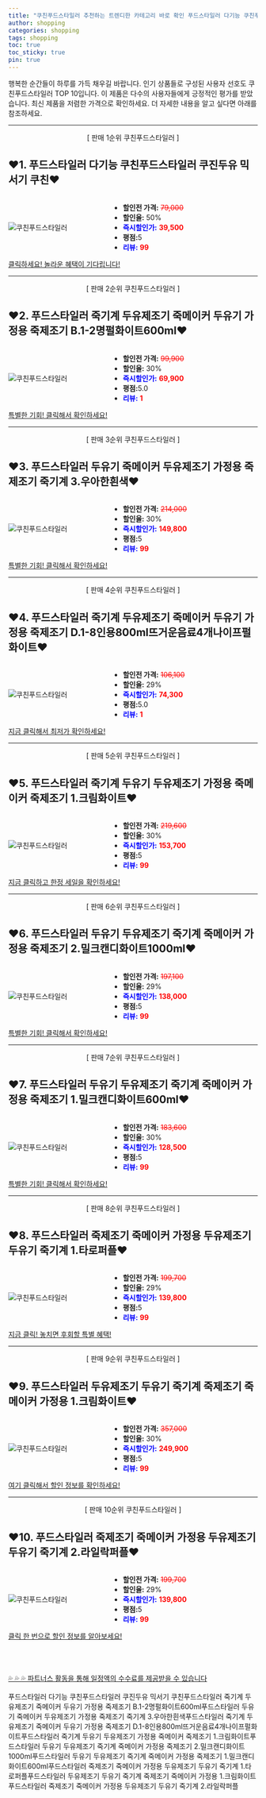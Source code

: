 ```yaml
---
title: "쿠친푸드스타일러 추천하는 트렌디한 카테고리 바로 확인 푸드스타일러 다기능 쿠친푸드스타일러 쿠진두유 믹서기"
author: shopping
categories: shopping
tags: shopping
toc: true
toc_sticky: true
pin: true
---
```

행복한 순간들이 하루를 가득 채우길 바랍니다. 인기 상품들로 구성된 사용자 선호도 쿠친푸드스타일러 TOP 10입니다. 이 제품은 다수의 사용자들에게 긍정적인 평가를 받았습니다. 최신 제품을 저렴한 가격으로 확인하세요. 더 자세한 내용을 알고 싶다면 아래를 참조하세요.

---
<p class="toplist" style="margin: 0 auto; display: block; width: fit-content;">[ 판매 1순위 쿠친푸드스타일러 ]</p>

<h2><strong>❤️1. 푸드스타일러 다기능 쿠친푸드스타일러 쿠진두유 믹서기 쿠친❤️</strong></h2>

<div style="display: flex; align-items: center;">
    <div style="flex: 0.4;">
        <img src="https://thumbnail7.coupangcdn.com/thumbnails/remote/230x230ex/image/vendor_inventory/4ed6/1605ce12d95e3f072744877a07b898cc00f6ca743adcd5e203e6613ec04f.jpg" alt="쿠친푸드스타일러" style="max-width: 100%;">
    </div>
    <div style="flex: 0.6; margin-left: 10px;">
        <ul>
            <li><strong>할인전 가격:</strong> <del style="color: red;">79,000</del></li>
            <li><strong>할인율:</strong> 50%</li>
            <li><span style='color:blue'><strong>즉시할인가:</strong></span> <span style='color:red'><strong>39,500</strong></span></li>
            <li><strong>평점:</strong>5</li>
            <li><span style='color:blue'><strong>리뷰:</strong></span> <span style='color:red'><strong>99</strong></span></li>
        </ul>
    </div>
</div>
<div class="center">
    <a href="https://William4Davisa.github.io?lptag=AF9450613&subid=githubio&pageKey=8177601442&traceid=V0-153&itemId=23373944652&vendorItemId=90404103845" class="myButton">
        클릭하세요! 놀라운 혜택이 기다립니다!
    </a>
</div>


---
<p class="toplist" style="margin: 0 auto; display: block; width: fit-content;">[ 판매 2순위 쿠친푸드스타일러 ]</p>

<h2><strong>❤️2. 푸드스타일러 죽기계 두유제조기 죽메이커 두유기 가정용 죽제조기 B.1-2명펄화이트600ml❤️</strong></h2>

<div style="display: flex; align-items: center;">
    <div style="flex: 0.4;">
        <img src="https://thumbnail10.coupangcdn.com/thumbnails/remote/230x230ex/image/vendor_inventory/b330/b49907fcac31d1a590150b61a9fa2544ee0889183aedd9a2009a8f366b6b.jpg" alt="쿠친푸드스타일러" style="max-width: 100%;">
    </div>
    <div style="flex: 0.6; margin-left: 10px;">
        <ul>
            <li><strong>할인전 가격:</strong> <del style="color: red;">99,900</del></li>
            <li><strong>할인율:</strong> 30%</li>
            <li><span style='color:blue'><strong>즉시할인가:</strong></span> <span style='color:red'><strong>69,900</strong></span></li>
            <li><strong>평점:</strong>5.0</li>
            <li><span style='color:blue'><strong>리뷰:</strong></span> <span style='color:red'><strong>1</strong></span></li>
        </ul>
    </div>
</div>
<div class="center">
    <a href="https://William4Davisa.github.io?lptag=AF9450613&subid=githubio&pageKey=7897408600&traceid=V0-153&itemId=21635066911&vendorItemId=88685980095" class="myButton">
        특별한 기회! 클릭해서 확인하세요!
    </a>
</div>


---
<p class="toplist" style="margin: 0 auto; display: block; width: fit-content;">[ 판매 3순위 쿠친푸드스타일러 ]</p>

<h2><strong>❤️3. 푸드스타일러 두유기 죽메이커 두유제조기 가정용 죽제조기 죽기계 3.우아한흰색❤️</strong></h2>

<div style="display: flex; align-items: center;">
    <div style="flex: 0.4;">
        <img src="https://thumbnail8.coupangcdn.com/thumbnails/remote/230x230ex/image/vendor_inventory/9f0c/dc1a8ec0f411cda0aaa96593c7ce3ba6c99413d691c8dce5b7008ca475a9.jpg" alt="쿠친푸드스타일러" style="max-width: 100%;">
    </div>
    <div style="flex: 0.6; margin-left: 10px;">
        <ul>
            <li><strong>할인전 가격:</strong> <del style="color: red;">214,000</del></li>
            <li><strong>할인율:</strong> 30%</li>
            <li><span style='color:blue'><strong>즉시할인가:</strong></span> <span style='color:red'><strong>149,800</strong></span></li>
            <li><strong>평점:</strong>5</li>
            <li><span style='color:blue'><strong>리뷰:</strong></span> <span style='color:red'><strong>99</strong></span></li>
        </ul>
    </div>
</div>
<div class="center">
    <a href="https://William4Davisa.github.io?lptag=AF9450613&subid=githubio&pageKey=7897401398&traceid=V0-153&itemId=21635040207&vendorItemId=88685954267" class="myButton">
        특별한 기회! 클릭해서 확인하세요!
    </a>
</div>


---
<p class="toplist" style="margin: 0 auto; display: block; width: fit-content;">[ 판매 4순위 쿠친푸드스타일러 ]</p>

<h2><strong>❤️4. 푸드스타일러 죽기계 두유제조기 죽메이커 두유기 가정용 죽제조기 D.1-8인용800ml뜨거운음료4개나이프펄화이트❤️</strong></h2>

<div style="display: flex; align-items: center;">
    <div style="flex: 0.4;">
        <img src="https://thumbnail10.coupangcdn.com/thumbnails/remote/230x230ex/image/vendor_inventory/b330/b49907fcac31d1a590150b61a9fa2544ee0889183aedd9a2009a8f366b6b.jpg" alt="쿠친푸드스타일러" style="max-width: 100%;">
    </div>
    <div style="flex: 0.6; margin-left: 10px;">
        <ul>
            <li><strong>할인전 가격:</strong> <del style="color: red;">106,100</del></li>
            <li><strong>할인율:</strong> 29%</li>
            <li><span style='color:blue'><strong>즉시할인가:</strong></span> <span style='color:red'><strong>74,300</strong></span></li>
            <li><strong>평점:</strong>5.0</li>
            <li><span style='color:blue'><strong>리뷰:</strong></span> <span style='color:red'><strong>1</strong></span></li>
        </ul>
    </div>
</div>
<div class="center">
    <a href="https://William4Davisa.github.io?lptag=AF9450613&subid=githubio&pageKey=7897408600&traceid=V0-153&itemId=21635066909&vendorItemId=88685980093" class="myButton">
        지금 클릭해서 최저가 확인하세요!
    </a>
</div>


---
<p class="toplist" style="margin: 0 auto; display: block; width: fit-content;">[ 판매 5순위 쿠친푸드스타일러 ]</p>

<h2><strong>❤️5. 푸드스타일러 죽기계 두유기 두유제조기 가정용 죽메이커 죽제조기 1.크림화이트❤️</strong></h2>

<div style="display: flex; align-items: center;">
    <div style="flex: 0.4;">
        <img src="https://thumbnail10.coupangcdn.com/thumbnails/remote/230x230ex/image/vendor_inventory/2b9e/8999d2d772b6b78f79eb7e01458ca9b2e7c569ad7ac6d16e70875f314d7c.jpg" alt="쿠친푸드스타일러" style="max-width: 100%;">
    </div>
    <div style="flex: 0.6; margin-left: 10px;">
        <ul>
            <li><strong>할인전 가격:</strong> <del style="color: red;">219,600</del></li>
            <li><strong>할인율:</strong> 30%</li>
            <li><span style='color:blue'><strong>즉시할인가:</strong></span> <span style='color:red'><strong>153,700</strong></span></li>
            <li><strong>평점:</strong>5</li>
            <li><span style='color:blue'><strong>리뷰:</strong></span> <span style='color:red'><strong>99</strong></span></li>
        </ul>
    </div>
</div>
<div class="center">
    <a href="https://William4Davisa.github.io?lptag=AF9450613&subid=githubio&pageKey=7897405833&traceid=V0-153&itemId=21635056952&vendorItemId=88685970391" class="myButton">
        지금 클릭하고 한정 세일을 확인하세요!
    </a>
</div>


---
<p class="toplist" style="margin: 0 auto; display: block; width: fit-content;">[ 판매 6순위 쿠친푸드스타일러 ]</p>

<h2><strong>❤️6. 푸드스타일러 두유기 두유제조기 죽기계 죽메이커 가정용 죽제조기 2.밀크캔디화이트1000ml❤️</strong></h2>

<div style="display: flex; align-items: center;">
    <div style="flex: 0.4;">
        <img src="https://thumbnail9.coupangcdn.com/thumbnails/remote/230x230ex/image/vendor_inventory/d89d/4860a90a929d9e4d2fb07cd7f1644101c2f5a2a31260873b8f6f6876b7a9.jpg" alt="쿠친푸드스타일러" style="max-width: 100%;">
    </div>
    <div style="flex: 0.6; margin-left: 10px;">
        <ul>
            <li><strong>할인전 가격:</strong> <del style="color: red;">197,100</del></li>
            <li><strong>할인율:</strong> 29%</li>
            <li><span style='color:blue'><strong>즉시할인가:</strong></span> <span style='color:red'><strong>138,000</strong></span></li>
            <li><strong>평점:</strong>5</li>
            <li><span style='color:blue'><strong>리뷰:</strong></span> <span style='color:red'><strong>99</strong></span></li>
        </ul>
    </div>
</div>
<div class="center">
    <a href="https://William4Davisa.github.io?lptag=AF9450613&subid=githubio&pageKey=7897399349&traceid=V0-153&itemId=21635032232&vendorItemId=88685945915" class="myButton">
        특별한 기회! 클릭해서 확인하세요!
    </a>
</div>


---
<p class="toplist" style="margin: 0 auto; display: block; width: fit-content;">[ 판매 7순위 쿠친푸드스타일러 ]</p>

<h2><strong>❤️7. 푸드스타일러 두유기 두유제조기 죽기계 죽메이커 가정용 죽제조기 1.밀크캔디화이트600ml❤️</strong></h2>

<div style="display: flex; align-items: center;">
    <div style="flex: 0.4;">
        <img src="https://thumbnail9.coupangcdn.com/thumbnails/remote/230x230ex/image/vendor_inventory/d89d/4860a90a929d9e4d2fb07cd7f1644101c2f5a2a31260873b8f6f6876b7a9.jpg" alt="쿠친푸드스타일러" style="max-width: 100%;">
    </div>
    <div style="flex: 0.6; margin-left: 10px;">
        <ul>
            <li><strong>할인전 가격:</strong> <del style="color: red;">183,600</del></li>
            <li><strong>할인율:</strong> 30%</li>
            <li><span style='color:blue'><strong>즉시할인가:</strong></span> <span style='color:red'><strong>128,500</strong></span></li>
            <li><strong>평점:</strong>5</li>
            <li><span style='color:blue'><strong>리뷰:</strong></span> <span style='color:red'><strong>99</strong></span></li>
        </ul>
    </div>
</div>
<div class="center">
    <a href="https://William4Davisa.github.io?lptag=AF9450613&subid=githubio&pageKey=7897399349&traceid=V0-153&itemId=21635032235&vendorItemId=88685945919" class="myButton">
        특별한 기회! 클릭해서 확인하세요!
    </a>
</div>


---
<p class="toplist" style="margin: 0 auto; display: block; width: fit-content;">[ 판매 8순위 쿠친푸드스타일러 ]</p>

<h2><strong>❤️8. 푸드스타일러 죽제조기 죽메이커 가정용 두유제조기 두유기 죽기계 1.타로퍼플❤️</strong></h2>

<div style="display: flex; align-items: center;">
    <div style="flex: 0.4;">
        <img src="https://thumbnail7.coupangcdn.com/thumbnails/remote/230x230ex/image/vendor_inventory/e721/f7db5e060bd821789a8b23f0a562e1bba745bdac154967df3790d310a2ed.jpg" alt="쿠친푸드스타일러" style="max-width: 100%;">
    </div>
    <div style="flex: 0.6; margin-left: 10px;">
        <ul>
            <li><strong>할인전 가격:</strong> <del style="color: red;">199,700</del></li>
            <li><strong>할인율:</strong> 29%</li>
            <li><span style='color:blue'><strong>즉시할인가:</strong></span> <span style='color:red'><strong>139,800</strong></span></li>
            <li><strong>평점:</strong>5</li>
            <li><span style='color:blue'><strong>리뷰:</strong></span> <span style='color:red'><strong>99</strong></span></li>
        </ul>
    </div>
</div>
<div class="center">
    <a href="https://William4Davisa.github.io?lptag=AF9450613&subid=githubio&pageKey=7897402993&traceid=V0-153&itemId=21635046658&vendorItemId=88685960362" class="myButton">
        지금 클릭! 놓치면 후회할 특별 혜택!
    </a>
</div>


---
<p class="toplist" style="margin: 0 auto; display: block; width: fit-content;">[ 판매 9순위 쿠친푸드스타일러 ]</p>

<h2><strong>❤️9. 푸드스타일러 두유제조기 두유기 죽기계 죽제조기 죽메이커 가정용 1.크림화이트❤️</strong></h2>

<div style="display: flex; align-items: center;">
    <div style="flex: 0.4;">
        <img src="https://thumbnail10.coupangcdn.com/thumbnails/remote/230x230ex/image/vendor_inventory/ccb5/de7eb58489f225c6db79148e675978e4b4c61d0ddfa81124f87a5de2e5d7.jpg" alt="쿠친푸드스타일러" style="max-width: 100%;">
    </div>
    <div style="flex: 0.6; margin-left: 10px;">
        <ul>
            <li><strong>할인전 가격:</strong> <del style="color: red;">357,000</del></li>
            <li><strong>할인율:</strong> 30%</li>
            <li><span style='color:blue'><strong>즉시할인가:</strong></span> <span style='color:red'><strong>249,900</strong></span></li>
            <li><strong>평점:</strong>5</li>
            <li><span style='color:blue'><strong>리뷰:</strong></span> <span style='color:red'><strong>99</strong></span></li>
        </ul>
    </div>
</div>
<div class="center">
    <a href="https://William4Davisa.github.io?lptag=AF9450613&subid=githubio&pageKey=7897407261&traceid=V0-153&itemId=21635061782&vendorItemId=88685975088" class="myButton">
        여기 클릭해서 할인 정보를 확인하세요!
    </a>
</div>


---
<p class="toplist" style="margin: 0 auto; display: block; width: fit-content;">[ 판매 10순위 쿠친푸드스타일러 ]</p>

<h2><strong>❤️10. 푸드스타일러 죽제조기 죽메이커 가정용 두유제조기 두유기 죽기계 2.라일락퍼플❤️</strong></h2>

<div style="display: flex; align-items: center;">
    <div style="flex: 0.4;">
        <img src="https://thumbnail7.coupangcdn.com/thumbnails/remote/230x230ex/image/vendor_inventory/e721/f7db5e060bd821789a8b23f0a562e1bba745bdac154967df3790d310a2ed.jpg" alt="쿠친푸드스타일러" style="max-width: 100%;">
    </div>
    <div style="flex: 0.6; margin-left: 10px;">
        <ul>
            <li><strong>할인전 가격:</strong> <del style="color: red;">199,700</del></li>
            <li><strong>할인율:</strong> 29%</li>
            <li><span style='color:blue'><strong>즉시할인가:</strong></span> <span style='color:red'><strong>139,800</strong></span></li>
            <li><strong>평점:</strong>5</li>
            <li><span style='color:blue'><strong>리뷰:</strong></span> <span style='color:red'><strong>99</strong></span></li>
        </ul>
    </div>
</div>
<div class="center">
    <a href="https://William4Davisa.github.io?lptag=AF9450613&subid=githubio&pageKey=7897402993&traceid=V0-153&itemId=21635046656&vendorItemId=88685960352" class="myButton">
        클릭 한 번으로 할인 정보를 알아보세요!
    </a>
</div>

<br><br><br>[💦 💦 💦 파트너스 활동을 통해 일정액의 수수료를 제공받을 수 있습니다](https://link.coupang.com/a/bcpT2c)<br><br>푸드스타일러 다기능 쿠친푸드스타일러 쿠진두유 믹서기 쿠친푸드스타일러 죽기계 두유제조기 죽메이커 두유기 가정용 죽제조기 B.1-2명펄화이트600ml푸드스타일러 두유기 죽메이커 두유제조기 가정용 죽제조기 죽기계 3.우아한흰색푸드스타일러 죽기계 두유제조기 죽메이커 두유기 가정용 죽제조기 D.1-8인용800ml뜨거운음료4개나이프펄화이트푸드스타일러 죽기계 두유기 두유제조기 가정용 죽메이커 죽제조기 1.크림화이트푸드스타일러 두유기 두유제조기 죽기계 죽메이커 가정용 죽제조기 2.밀크캔디화이트1000ml푸드스타일러 두유기 두유제조기 죽기계 죽메이커 가정용 죽제조기 1.밀크캔디화이트600ml푸드스타일러 죽제조기 죽메이커 가정용 두유제조기 두유기 죽기계 1.타로퍼플푸드스타일러 두유제조기 두유기 죽기계 죽제조기 죽메이커 가정용 1.크림화이트푸드스타일러 죽제조기 죽메이커 가정용 두유제조기 두유기 죽기계 2.라일락퍼플